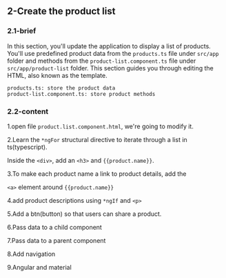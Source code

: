 ## 2-Create the product list

### 2.1-brief

In this section, you'll update the application to display a list of products. You'll use predefined product data from the `products.ts` file under `src/app` folder and methods from the `product-list.component.ts` file under `src/app/product-list` folder. This section guides you through editing the HTML, also known as the template.

```
products.ts: store the product data
product-list.component.ts: store product methods 
```





### 2.2-content

1.open file `product.list.component.html`, we're going to modify it.

2.Learn the `*ngFor` structural directive to iterate through a list in ts(typescript).

Inside the `<div>`, add an `<h3>` and `{{product.name}}`.

3.To make each product name a link to product details, add the 

`<a>` element around `{{product.name}}`

4.add product descriptions using `*ngIf` and `<p>`

5.Add a btn(button) so that users can share a product.

6.Pass data to a child component

7.Pass data to a parent component

8.Add navigation

9.Angular and material



